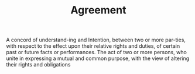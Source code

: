---
title: Agreement
letter: A
permalink: "/definitions/agreement.html"
body: A concord of understand-ing and Intention, between two or more par-ties, with
  respect to the effect upon their relative rights and duties, of certain past or
  future facts or performances. The act of two or more persons, who unite in expressing
  a mutual and common purpose, with the view of altering their rights and obligations
published_at: '2018-07-07'
layout: post
---